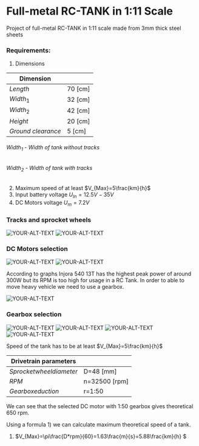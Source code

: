 # Full-metal RC-TANK in 1:11 Scale
Project of full-metal RC-TANK in 1:11 scale made from 3mm thick steel sheets  
### Requirements:
1. Dimensions  

| Dimension    |         |
|--------------|---------|
| $Length$     | 70 [cm] |
| $Width_{1}$  | 32 [cm] |
| $Width_{2}$  | 42 [cm] |
| $Height$     | 20 [cm] |
| $Ground\ clearance$ | 5 [cm] |

###### $Width_{1}$ - Width of tank without tracks  
###### $Width_{2}$ - Width of tank with tracks  
2. Maximum speed  of at least $V_{Max}=5\frac{km}{h}$  
3. Input battery voltage $U_{In}=12.5V - 35V$  
4. DC Motors voltage $U_{m}=7.2V$  
### Tracks and sprocket wheels

<picture>
 <source media="(prefers-color-scheme: dark)" srcset="Drivetrain/Tank_Tracks.png">
 <source media="(prefers-color-scheme: light)" srcset="Drivetrain/Tank_Tracks.png">
 <img alt="YOUR-ALT-TEXT" src="Drivetrain/Tank_Tracks.png">
</picture>

<picture>
 <source media="(prefers-color-scheme: dark)" srcset="Drivetrain/Sprocket_Wheel.png">
 <source media="(prefers-color-scheme: light)" srcset="Drivetrain/Sprocket_Wheel.png">
 <img alt="YOUR-ALT-TEXT" src="Drivetrain/Sprocket_Wheel.png">
</picture>

### DC Motors selection
<picture>
 <source media="(prefers-color-scheme: dark)" srcset="Drivetrain/Injora540_13T_Parameters.png">
 <source media="(prefers-color-scheme: light)" srcset="Drivetrain/Injora540_13T_Parameters.png">
 <img alt="YOUR-ALT-TEXT" src="Drivetrain/Injora540_13T_Parameters.png">
</picture>

<picture>
 <source media="(prefers-color-scheme: dark)" srcset="Drivetrain/Injora540_Parameters_Comparison.png">
 <source media="(prefers-color-scheme: light)" srcset="Drivetrain/Injora540_Parameters_Comparison.png">
 <img alt="YOUR-ALT-TEXT" src="Drivetrain/Injora540_Parameters_Comparison.png">
</picture>

According to graphs Injora 540 13T has the highest peak power of around 300W but its RPM is too high for usage in a RC Tank. In order to able to move heavy vehicle we need to use a gearbox.

<picture>
 <source media="(prefers-color-scheme: dark)" srcset="Drivetrain/DC_Motor_Selection.png">
 <source media="(prefers-color-scheme: light)" srcset="Drivetrain/DC_Motor_Selection.png">
 <img alt="YOUR-ALT-TEXT" src="Drivetrain/DC_Motor_Selection.png">
</picture>

### Gearbox selection   
<picture>
 <source media="(prefers-color-scheme: dark)" srcset="Drivetrain/DC_Motor_Gearbox_1_50.png">
 <source media="(prefers-color-scheme: light)" srcset="Drivetrain/DC_Motor_Gearbox_1_50.png">
 <img alt="YOUR-ALT-TEXT" src="Drivetrain/DC_Motor_Gearbox_1_50.png">
</picture>

<picture>
 <source media="(prefers-color-scheme: dark)" srcset="Drivetrain/DC_Motor_Gearbox_dims_1.png">
 <source media="(prefers-color-scheme: light)" srcset="Drivetrain/DC_Motor_Gearbox_dims_1.png">
 <img alt="YOUR-ALT-TEXT" src="Drivetrain/DC_Motor_Gearbox_dims_1.png">
</picture>

<picture>
 <source media="(prefers-color-scheme: dark)" srcset="Drivetrain/DC_Motor_Gearbox_dims_2.png">
 <source media="(prefers-color-scheme: light)" srcset="Drivetrain/DC_Motor_Gearbox_dims_2.png">
 <img alt="YOUR-ALT-TEXT" src="Drivetrain/DC_Motor_Gearbox_dims_2.png">
</picture>

<picture>
 <source media="(prefers-color-scheme: dark)" srcset="Drivetrain/DC_Motor_Gearbox_Selection.png">
 <source media="(prefers-color-scheme: light)" srcset="Drivetrain/DC_Motor_Gearbox_Selection.png">
 <img alt="YOUR-ALT-TEXT" src="Drivetrain/DC_Motor_Gearbox_Selection.png">
</picture>

Speed of the tank has to be at least $V_{Max}=5\frac{km}{h}$

| Drivetrain parameters    |         |
|--------------|---------|
| $Sprocket wheel diameter$     | D=48 [mm] |
| $RPM$  | n=32500 [rpm] |
| $Gearbox eduction$  | r=1:50 |

We can see that the selected DC motor with 1:50 gearbox gives theoretical 650 rpm.

Using a formula 1) we can calculate maximum theoretical speed of a tank.

1) $V_{Max}=\pi\frac{D*rpm}{60}=1.63\frac{m}{s}=5.88\frac{km}{h} $

